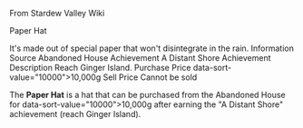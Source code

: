 From Stardew Valley Wiki

Paper Hat

It's made out of special paper that won't disintegrate in the rain. Information Source Abandoned House Achievement A Distant Shore Achievement Description Reach Ginger Island. Purchase Price data-sort-value="10000"&gt;10,000g Sell Price Cannot be sold

The **Paper Hat** is a hat that can be purchased from the Abandoned House for data-sort-value="10000"&gt;10,000g after earning the "A Distant Shore" achievement (reach Ginger Island).